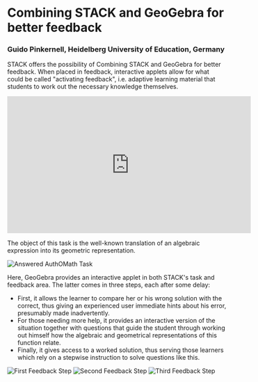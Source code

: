 # Combining STACK and GeoGebra for better feedback

### Guido Pinkernell, Heidelberg University of Education, Germany

STACK offers the possibility of Combining STACK and GeoGebra for better feedback. When placed in feedback, interactive applets allow for what could be called "activating feedback", i.e. adaptive learning material that  students to work out the necessary knowledge themselves.

<center>
<iframe class="embed-responsive-item" width="560" height="315" src="https://www.youtube.com/embed/-yERZtbRtNk" frameborder="0" allow="accelerometer; autoplay; encrypted-media; gyroscope; picture-in-picture" allowfullscreen></iframe>
</center>

The object of this task is the well-known translation of an algebraic expression into its geometric representation.

![Answered AuthOMath Task](interactivefeedback02.png)

Here, GeoGebra provides an interactive applet in both STACK's task and feedback area. The latter comes in three steps, each after some delay: 

* First, it allows the learner to compare her or his wrong solution with the correct, thus giving an experienced user immediate hints about his error, presumably made inadvertently. 
* For those needing more help, it provides an interactive version of the situation together with questions that guide the student through working out himself how the algebraic and geometrical representations of this function relate.
* Finally, it gives access to a worked solution, thus serving those learners which rely on a stepwise instruction to solve questions like this.

![First Feedback Step](interactivefeedback03.png) ![Second Feedback Step](interactivefeedback05.png) ![Third Feedback Step](interactivefeedback06.png)

